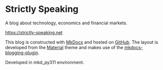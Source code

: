 # Strictly Speaking
A blog about technology, economics and financial markets.

https://strictly-speaking.net

This blog is constructed with [MkDocs](https://www.mkdocs.org/) and hosted on [GitHub](https://github.com/awault/StrictlySpeaking). The layout is developed from the [Material](https://squidfunk.github.io/mkdocs-material/) theme and makes use of the [mkdocs-blogging-plugin](https://pypi.org/project/mkdocs-blogging-plugin/).


Developed in mkd_py311 environment. 

<!-- COMMENTS
To view the website locally: mkdocs serve

When changes are ready to be deployed:

First, build the site: mkdocs build

Second, deploy to Github pages site: mkdocs gh-deploy
-->